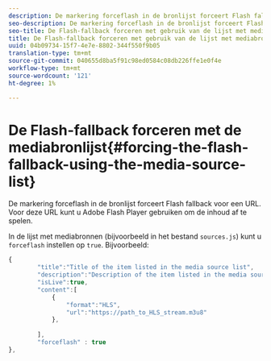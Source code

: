 ```yaml
---
description: De markering forceflash in de bronlijst forceert Flash fallback voor een URL. Voor deze URL kunt u Adobe Flash Player gebruiken om de inhoud af te spelen.
seo-description: De markering forceflash in de bronlijst forceert Flash fallback voor een URL. Voor deze URL kunt u Adobe Flash Player gebruiken om de inhoud af te spelen.
seo-title: De Flash-fallback forceren met gebruik van de lijst met mediabronnen
title: De Flash-fallback forceren met gebruik van de lijst met mediabronnen
uuid: 04b09734-15f7-4e7e-8802-344f550f9b05
translation-type: tm+mt
source-git-commit: 040655d8ba5f91c98ed0584c08db226ffe1e0f4e
workflow-type: tm+mt
source-wordcount: '121'
ht-degree: 1%

---
```



# De Flash-fallback forceren met de mediabronlijst{#forcing-the-flash-fallback-using-the-media-source-list}

De markering forceflash in de bronlijst forceert Flash fallback voor een URL. Voor deze URL kunt u Adobe Flash Player gebruiken om de inhoud af te spelen.

In de lijst met mediabronnen (bijvoorbeeld in het bestand `sources.js`) kunt u `forceflash` instellen op `true`. Bijvoorbeeld:

```js
{ 
        "title":"Title of the item listed in the media source list",
        "description":"Description of the item listed in the media source list",
        "isLive":true,
        "content":[ 
            { 
                "format":"HLS",
                "url":"https://path_to_HLS_stream.m3u8"
            },
 
        ],
        "forceflash" : true
},
```

